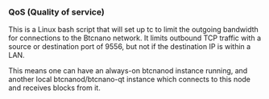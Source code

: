 ### QoS (Quality of service) ###

This is a Linux bash script that will set up tc to limit the outgoing bandwidth for connections to the Btcnano network. It limits outbound TCP traffic with a source or destination port of 9556, but not if the destination IP is within a LAN.

This means one can have an always-on btcnanod instance running, and another local btcnanod/btcnano-qt instance which connects to this node and receives blocks from it.
